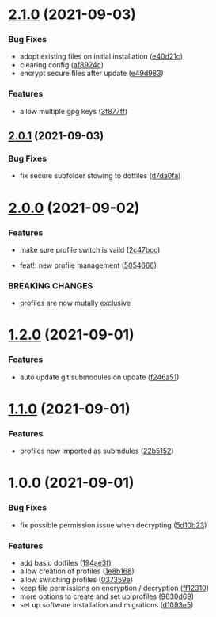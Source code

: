 # [2.1.0](https://github.com/1nVitr0/.dotfiles/compare/v2.0.1...v2.1.0) (2021-09-03)


### Bug Fixes

* adopt existing files on initial installation ([e40d21c](https://github.com/1nVitr0/.dotfiles/commit/e40d21c117fb6d6e41d3009574282b92892731b9))
* clearing config ([af8924c](https://github.com/1nVitr0/.dotfiles/commit/af8924c5c71bf7c310604f8064d9cdda1dce0b61))
* encrypt secure files after update ([e49d983](https://github.com/1nVitr0/.dotfiles/commit/e49d983fb189791d307a449359edb447ffb456bc))


### Features

* allow multiple gpg keys ([3f877ff](https://github.com/1nVitr0/.dotfiles/commit/3f877ffde80149fb6048b7729775b922f6cb13c6))

## [2.0.1](https://github.com/1nVitr0/.dotfiles/compare/v2.0.0...v2.0.1) (2021-09-03)


### Bug Fixes

* fix secure subfolder stowing to dotfiles ([d7da0fa](https://github.com/1nVitr0/.dotfiles/commit/d7da0fa962aa397303bb13a4c9c54f3ee8f83440))

# [2.0.0](https://github.com/1nVitr0/.dotfiles/compare/v1.2.0...v2.0.0) (2021-09-02)


### Features

* make sure profile switch is vaild ([2c47bcc](https://github.com/1nVitr0/.dotfiles/commit/2c47bccc14cae86ef58c905224e749cb87b1be6a))


* feat!: new profile management ([5054666](https://github.com/1nVitr0/.dotfiles/commit/50546660a1048358b0a798c1a88416a1653f9c4b))


### BREAKING CHANGES

* profiles are now mutally exclusive

# [1.2.0](https://github.com/1nVitr0/.dotfiles/compare/v1.1.0...v1.2.0) (2021-09-01)


### Features

* auto update git submodules on update ([f246a51](https://github.com/1nVitr0/.dotfiles/commit/f246a51b0b2302774aa691256110c5c8f079182c))

# [1.1.0](https://github.com/1nVitr0/.dotfiles/compare/v1.0.0...v1.1.0) (2021-09-01)


### Features

* profiles now imported as submdules ([22b5152](https://github.com/1nVitr0/.dotfiles/commit/22b5152a9f30cf5356c49ec714668706e08222e1))

# 1.0.0 (2021-09-01)


### Bug Fixes

* fix possible permission issue when decrypting ([5d10b23](https://github.com/1nVitr0/.dotfiles/commit/5d10b23739420b4c9d7f50f50d996f1b64e470ee))


### Features

* add basic dotfiles ([194ae3f](https://github.com/1nVitr0/.dotfiles/commit/194ae3fef91bc14772ad21234c27329a89511e49))
* allow creation of profiles ([1e8b168](https://github.com/1nVitr0/.dotfiles/commit/1e8b168d9380080b9326ea5b9efdd4d7301d0753))
* allow switching profiles ([037359e](https://github.com/1nVitr0/.dotfiles/commit/037359ef5c7269e8f74bdb8020336c4d2b5a1399))
* keep file permissions on encryption / decryption ([ff12310](https://github.com/1nVitr0/.dotfiles/commit/ff123101e1600691796ad126def9104910f92874))
* more options to create and set up profiles ([9630d69](https://github.com/1nVitr0/.dotfiles/commit/9630d692258e4f9fc076ffcc187ef3c47d38c2c2))
* set up software installation and migrations ([d1093e5](https://github.com/1nVitr0/.dotfiles/commit/d1093e534bdb87420baccc0146044e2bbadf81e7))
